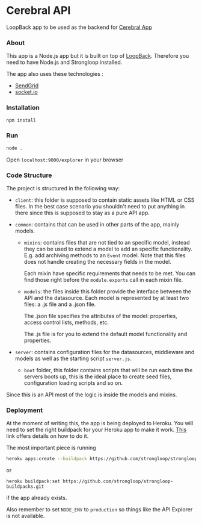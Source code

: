 # Cerebral API

LoopBack app to be used as the backend for [Cerebral App](https://cerebral-app.herokuapp.com/)

### About

This app is a Node.js app but it is built on top of [LoopBack](http://loopback.io/). Therefore you need to have Node.js and Strongloop installed.

The app also uses these technologies :
- [SendGrid](https://sendgrid.com)
- [socket.io](http://socket.io/)

### Installation

```bash
npm install
```

### Run

```bash
node .
```
Open `localhost:9000/explorer` in your browser

### Code Structure

The project is structured in the following way:

- `client`: this folder is supposed to contain static assets like HTML or CSS files.
In the best case scenario you shouldn't need to put anything in there since this is supposed
to stay as a pure API app.

- `common`: contains that can be used in other parts of the app, mainly models.

  - `mixins`: contains files that are not tied to an specific model, instead they can be used to extend a model to add an specific functionality. E.g. add archiving methods to an `Event` model. Note that this files does not handle creating the necessary fields in the model.

    Each mixin have specific requirements that needs to be met. You can find those right before the `module.exports` call in each mixin file.

  - `models`: the files inside this folder provide the interface between the API and the datasource. Each model is represented by at least two files: a .js file and a .json file.

    The .json file specifies the attributes of the model: properties, access control lists, methods, etc.

    The .js file is for you to extend the default model functionality and properties.


- `server`: contains configuration files for the datasources, middleware and models as well as the starting script `server.js`.

  - `boot` folder, this folder contains scripts that will be run each time the servers boots up, this is the ideal place to create seed files, configuration loading scripts and so on.


Since this is an API most of the logic is inside the models and mixins.


### Deployment

At the moment of writing this, the app is being deployed to Heroku. You will need to set the right buildpack for your Heroku app to make it work. [This](https://docs.strongloop.com/display/SL/Heroku) link offers details on how to do it.

The most important piece is running
```bash
heroku apps:create --buildpack https://github.com/strongloop/strongloop-buildpacks.git
```

or

```
heroku buildpack:set https://github.com/strongloop/strongloop-buildpacks.git
```
if the app already exists.

Also remember to set `NODE_ENV` to `production` so things like the API Explorer is not available.
